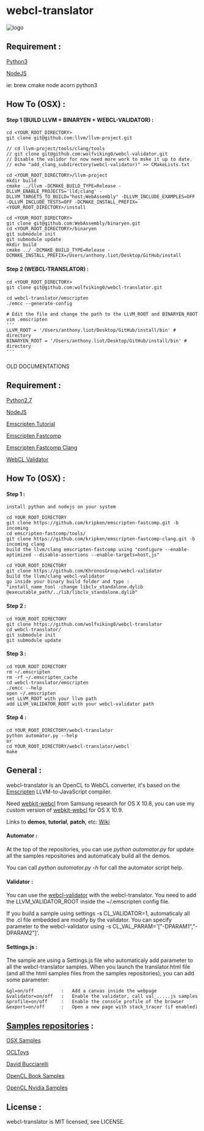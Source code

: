 webcl-translator
================

![logo](http://wolfviking0.github.io/webcl-translator/images/webcl.png)

Requirement :
-------------
	
[Python3](http://python.org)

[NodeJS](http://nodejs.org)

ie: 
    brew cmake node acorn python3

How To (OSX) :
--------------

#### Step 1 (BUILD LLVM + BINARYEN + WEBCL-VALIDATOR) :

	cd <YOUR_ROOT_DIRECTORY>
    git clone git@github.com:llvm/llvm-project.git

	// cd llvm-project/tools/clang/tools
	// git clone git@github.com:wolfviking0/webcl-validator.git
	// Disable the validor for now need more work to mske it up to date.
    // echo "add_clang_subdirectory(webcl-validator)" >> CMakeLists.txt

	cd <YOUR_ROOT_DIRECTORY>/llvm-project
	mkdir build
	cmake ../llvm -DCMAKE_BUILD_TYPE=Release -DLLVM_ENABLE_PROJECTS='lld;clang' -DLLVM_TARGETS_TO_BUILD="host;WebAssembly" -DLLVM_INCLUDE_EXAMPLES=OFF -DLLVM_INCLUDE_TESTS=OFF -DCMAKE_INSTALL_PREFIX=<YOUR_ROOT_DIRECTORY>/install

	cd <YOUR_ROOT_DIRECTORY>
    git clone git@github.com:WebAssembly/binaryen.git
	cd <YOUR_ROOT_DIRECTORY>/binaryen
	git submodule init
	git submodule update
	mkdir build
	cmake ../ -DCMAKE_BUILD_TYPE=Release -DCMAKE_INSTALL_PREFIX=/Users/anthony.liot/Desktop/GitHub/install
	

#### Step 2 (WEBCL-TRANSLATOR) :

	cd <YOUR_ROOT_DIRECTORY>
	git clone git@github.com:wolfviking0/webcl-translator.git

	cd webcl-translator/emscripten
	./emcc --generate-config

	# Edit the file and change the path to the LLVM_ROOT and BINARYEN_ROOT
	vim .emscripten
	'''
	LLVM_ROOT = '/Users/anthony.liot/Desktop/GitHub/install/bin' # directory
	BINARYEN_ROOT = '/Users/anthony.liot/Desktop/GitHub/install/bin' # directory
	'''

















#####
#####
OLD DOCUMENTATIONS
#####
#####

Requirement :
-------------

[Python2.7](http://python.org)

[NodeJS](http://nodejs.org)

[Emscripten Tutorial](https://github.com/kripken/emscripten/wiki/LLVM-Backend)

[Emscripten Fastcomp](https://github.com/kripken/emscripten-fastcomp.git)

[Emscripten Fastcomp Clang](https://github.com/kripken/emscripten-fastcomp-clang.git)

[WebCL Validator](https://github.com/KhronosGroup/webcl-validator)

How To (OSX) :
--------------

#### Step 1 :

	install python and nodejs on your system

	cd YOUR_ROOT_DIRECTORY
	git clone https://github.com/kripken/emscripten-fastcomp.git -b incoming
	cd emscripten-fastcomp/tools/
	git clone https://github.com/kripken/emscripten-fastcomp-clang.git -b incoming clang
	build the llvm/clang emscripten-fastcomp using "configure --enable-optimized --disable-assertions --enable-targets=host,js"

	cd YOUR_ROOT_DIRECTORY
	git clone https://github.com/KhronosGroup/webcl-validator
	build the llvm/clang webcl-validator
	go inside your binary build folder and type :
	"install_name_tool -change libclv_standalone.dylib @executable_path/../lib/libclv_standalone.dylib"

#### Step 2 :

	cd YOUR_ROOT_DIRECTORY
	git clone https://github.com/wolfviking0/webcl-translator
	cd webcl-translator/
	git submodule init
	git submodule update
	
#### Step 3 :

	cd YOUR_ROOT_DIRECTORY
	rm ~/.emscripten
	rm -rf ~/.emscripten_cache
	cd webcl-translator/emscripten
	./emcc --help
	open ~/.emscripten
	set LLVM_ROOT with your llvm path
	add LLVM_VALIDATOR_ROOT with your webcl-validator path
	
#### Step 4 :

	cd YOUR_ROOT_DIRECTORY/webcl-translator
	python automator.py --help
	or
	cd YOUR_ROOT_DIRECTORY/webcl-translator/webcl
	make
	

General :
---------

webcl-translator is an OpenCL to WebCL converter, it's based on the [Emscripten](https://github.com/kripken/emscripten) LLVM-to-JavaScript compiler.

Need [webkit-webcl](https://github.com/SRA-SiliconValley/webkit-webcl) from Samsung research for OS X 10.8, you can use my custom version of [webkit-webcl](https://github.com/wolfviking0/webcl-webkit) for OS X 10.9.

Links to **demos**, **tutorial**, **patch**, etc: [Wiki](https://github.com/wolfviking0/webcl-translator/wiki)

#### Automator :

At the top of the repositories, you can use _python automator.py_ for update all the samples repositories and automaticaly build all the demos.

You can call _python automator.py -h_ for call the automator script help.

#### Validator :

You can use the [webcl-validator](https://github.com/KhronosGroup/webcl-validator) with the webcl-translator. You need to add the LLVM_VALIDATOR_ROOT inside the ~/.emscripten config file.

If you build a sample using settings -s CL_VALIDATOR=1, automaticaly all the .cl file embedded are modify by the validator. You can specify parameter to the webcl-validator using -s CL_VAL_PARAM='["-DPARAM1","-DPARAM2"]'.

#### Settings.js :

The sample are using a Settings.js file who automaticaly add parameter to all the webcl-translator samples. When you launch the translator.html file (and all the html samples files from the samples repositories), you can add some parameter:

	&gl=on/off 			:	Add a canvas inside the webpage				
	&validator=on/off 	:	Enable the validator, call val_.....js samples 
	&profile=on/off 	:	Enable the console profile of the browser	
	&export=on/off		:	Open a new page with stack_tracer (if enabled)


[Samples repositories](https://docs.google.com/spreadsheets/d/1-YZrJ8odGWFLl3yy5txhys4w4-DHSjv95sHnh06pyhs/edit#gid=0) :
----------------------

[OSX Samples](https://github.com/wolfviking0/webcl-osx-sample)

[OCLToys](https://github.com/wolfviking0/webcl-ocltoys)

[David Bucciarelli](https://github.com/wolfviking0/webcl-davibu)

[OpenCL Book Samples](https://github.com/wolfviking0/webcl-book-samples)

[OpenCL Nvidia Samples](https://github.com/wolfviking0/webcl-ocl-nvidia)

License :
---------

webcl-translator is MIT licensed, see LICENSE.
